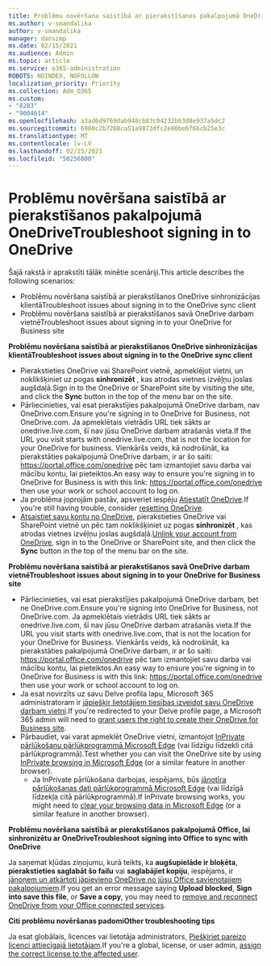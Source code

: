 ```yaml
---
title: Problēmu novēršana saistībā ar pierakstīšanos pakalpojumā OneDrive
ms.author: v-smandalika
author: v-smandalika
manager: dansimp
ms.date: 02/15/2021
ms.audience: Admin
ms.topic: article
ms.service: o365-administration
ROBOTS: NOINDEX, NOFOLLOW
localization_priority: Priority
ms.collection: Adm_O365
ms.custom:
- "8283"
- "9004614"
ms.openlocfilehash: a3ad6d9769dab948cb83c04232bb3d8e937a5dc2
ms.sourcegitcommit: 6900c2b7208ca51a9873dfc2e00be6f66cb25e3c
ms.translationtype: MT
ms.contentlocale: lv-LV
ms.lasthandoff: 02/15/2021
ms.locfileid: "50256800"
---
```

# <a name="troubleshoot-signing-in-to-onedrive"></a><span data-ttu-id="40e6c-102">Problēmu novēršana saistībā ar pierakstīšanos pakalpojumā OneDrive</span><span class="sxs-lookup"><span data-stu-id="40e6c-102">Troubleshoot signing in to OneDrive</span></span>

<span data-ttu-id="40e6c-103">Šajā rakstā ir aprakstīti tālāk minētie scenāriji.</span><span class="sxs-lookup"><span data-stu-id="40e6c-103">This article describes the following scenarios:</span></span>

- <span data-ttu-id="40e6c-104">Problēmu novēršana saistībā ar pierakstīšanos OneDrive sinhronizācijas klientā</span><span class="sxs-lookup"><span data-stu-id="40e6c-104">Troubleshoot issues about signing in to the OneDrive sync client</span></span>
- <span data-ttu-id="40e6c-105">Problēmu novēršana saistībā ar pierakstīšanos savā OneDrive darbam vietnē</span><span class="sxs-lookup"><span data-stu-id="40e6c-105">Troubleshoot issues about signing in to your OneDrive for Business site</span></span>

<span data-ttu-id="40e6c-106">**Problēmu novēršana saistībā ar pierakstīšanos OneDrive sinhronizācijas klientā**</span><span class="sxs-lookup"><span data-stu-id="40e6c-106">**Troubleshoot issues about signing in to the OneDrive sync client**</span></span>

- <span data-ttu-id="40e6c-107">Pierakstieties OneDrive vai SharePoint vietnē, apmeklējot vietni, un noklikšķiniet uz pogas **sinhronizēt** , kas atrodas vietnes izvēļņu joslas augšdaļā.</span><span class="sxs-lookup"><span data-stu-id="40e6c-107">Sign in to the OneDrive or SharePoint site by visiting the site, and click the **Sync** button in the top of the menu bar on the site.</span></span>
- <span data-ttu-id="40e6c-108">Pārliecinieties, vai esat pierakstījies pakalpojumā OneDrive darbam, nav OneDrive.com.</span><span class="sxs-lookup"><span data-stu-id="40e6c-108">Ensure you're signing in to OneDrive for Business, not OneDrive.com.</span></span> <span data-ttu-id="40e6c-109">Ja apmeklētais vietrādis URL tiek sākts ar onedrive.live.com, šī nav jūsu OneDrive darbam atrašanās vieta.</span><span class="sxs-lookup"><span data-stu-id="40e6c-109">If the URL you visit starts with onedrive.live.com, that is not the location for your OneDrive for business.</span></span> <span data-ttu-id="40e6c-110">Vienkāršs veids, kā nodrošināt, ka pierakstāties pakalpojumā OneDrive darbam, ir ar šo saiti: https://portal.office.com/onedrive pēc tam izmantojiet savu darba vai mācību kontu, lai pieteiktos.</span><span class="sxs-lookup"><span data-stu-id="40e6c-110">An easy way to ensure you're signing in to OneDrive for Business is with this link: https://portal.office.com/onedrive then use your work or school account to log on.</span></span>
- <span data-ttu-id="40e6c-111">Ja problēma joprojām pastāv, apsveriet iespēju [Atiestatīt OneDrive](https://support.microsoft.com/office/reset-onedrive-34701e00-bf7b-42db-b960-84905399050c).</span><span class="sxs-lookup"><span data-stu-id="40e6c-111">If you're still having trouble, consider [resetting OneDrive](https://support.microsoft.com/office/reset-onedrive-34701e00-bf7b-42db-b960-84905399050c).</span></span>
- <span data-ttu-id="40e6c-112">[Atsaistiet savu kontu no OneDrive](https://support.microsoft.com/office/how-to-remove-an-account-in-onedrive-72699268-9e64-45bd-b723-9a19f4512fd1), pierakstieties OneDrive vai SharePoint vietnē un pēc tam noklikšķiniet uz pogas **sinhronizēt** , kas atrodas vietnes izvēļņu joslas augšdaļā.</span><span class="sxs-lookup"><span data-stu-id="40e6c-112">[Unlink your account from OneDrive](https://support.microsoft.com/office/how-to-remove-an-account-in-onedrive-72699268-9e64-45bd-b723-9a19f4512fd1), sign in to the OneDrive or SharePoint site, and then click the **Sync** button in the top of the menu bar on the site.</span></span>

<span data-ttu-id="40e6c-113">**Problēmu novēršana saistībā ar pierakstīšanos savā OneDrive darbam vietnē**</span><span class="sxs-lookup"><span data-stu-id="40e6c-113">**Troubleshoot issues about signing in to your OneDrive for Business site**</span></span>

- <span data-ttu-id="40e6c-114">Pārliecinieties, vai esat pierakstījies pakalpojumā OneDrive darbam, bet ne OneDrive.com.</span><span class="sxs-lookup"><span data-stu-id="40e6c-114">Ensure you're signing into OneDrive for Business, not OneDrive.com.</span></span> <span data-ttu-id="40e6c-115">Ja apmeklētais vietrādis URL tiek sākts ar onedrive.live.com, šī nav jūsu OneDrive darbam atrašanās vieta.</span><span class="sxs-lookup"><span data-stu-id="40e6c-115">If the URL you visit starts with onedrive.live.com, that is not the location for your OneDrive for Business.</span></span> <span data-ttu-id="40e6c-116">Vienkāršs veids, kā nodrošināt, ka pierakstāties pakalpojumā OneDrive darbam, ir ar šo saiti: https://portal.office.com/onedrive pēc tam izmantojiet savu darba vai mācību kontu, lai pieteiktos.</span><span class="sxs-lookup"><span data-stu-id="40e6c-116">An easy way to ensure you're signing in to OneDrive for Business is with this link: https://portal.office.com/onedrive then use your work or school account to log on.</span></span>
- <span data-ttu-id="40e6c-117">Ja esat novirzīts uz savu Delve profila lapu, Microsoft 365 administratoram ir [jāpiešķir lietotājiem tiesības izveidot savu OneDrive darbam vietni](https://support.microsoft.com/office/you-re-redirected-to-your-delve-profile-page-after-you-click-onedrive-on-the-microsoft-365-app-launcher-2af26640-9ddf-46c3-8912-6af30efcc7b0).</span><span class="sxs-lookup"><span data-stu-id="40e6c-117">If you're redirected to your Delve profile page, a Microsoft 365 admin will need to [grant users the right to create their OneDrive for Business site](https://support.microsoft.com/office/you-re-redirected-to-your-delve-profile-page-after-you-click-onedrive-on-the-microsoft-365-app-launcher-2af26640-9ddf-46c3-8912-6af30efcc7b0).</span></span>
- <span data-ttu-id="40e6c-118">Pārbaudiet, vai varat apmeklēt OneDrive vietni, izmantojot [InPrivate pārlūkošanu pārlūkprogrammā Microsoft Edge](https://support.microsoft.com/microsoft-edge/browse-inprivate-in-microsoft-edge-e6f47704-340c-7d4f-b00d-d0cf35aa1fcc) (vai līdzīgu līdzekli citā pārlūkprogrammā).</span><span class="sxs-lookup"><span data-stu-id="40e6c-118">Test whether you can visit the OneDrive site by using [InPrivate browsing in Microsoft Edge](https://support.microsoft.com/microsoft-edge/browse-inprivate-in-microsoft-edge-e6f47704-340c-7d4f-b00d-d0cf35aa1fcc) (or a similar feature in another browser).</span></span>
    - <span data-ttu-id="40e6c-119">Ja InPrivate pārlūkošana darbojas, iespējams, būs [jānotīra pārlūkošanas dati pārlūkprogrammā Microsoft Edge](https://support.microsoft.com/microsoft-edge/view-and-delete-browser-history-in-microsoft-edge-00cf7943-a9e1-975a-a33d-ac10ce454ca4) (vai līdzīgā līdzekļa citā pārlūkprogrammā).</span><span class="sxs-lookup"><span data-stu-id="40e6c-119">If InPrivate browsing works, you might need to [clear your browsing data in Microsoft Edge](https://support.microsoft.com/microsoft-edge/view-and-delete-browser-history-in-microsoft-edge-00cf7943-a9e1-975a-a33d-ac10ce454ca4) (or a similar feature in another browser).</span></span>

<span data-ttu-id="40e6c-120">**Problēmu novēršana saistībā ar pierakstīšanos pakalpojumā Office, lai sinhronizētu ar OneDrive**</span><span class="sxs-lookup"><span data-stu-id="40e6c-120">**Troubleshoot signing into Office to sync with OneDrive**</span></span>

<span data-ttu-id="40e6c-121">Ja saņemat kļūdas ziņojumu, kurā teikts, ka **augšupielāde ir bloķēta**, **pierakstieties saglabāt šo failu** vai **saglabājiet kopiju**, iespējams, ir [jānoņem un atkārtoti jāpievieno OneDrive no jūsu Office savienotajiem pakalpojumiem](https://support.microsoft.com/office/how-to-resolve-upload-blocked-sign-into-save-this-file-or-save-a-copy-error-messages-32c7340c-f5fb-4ca0-a829-65d8120f81f8).</span><span class="sxs-lookup"><span data-stu-id="40e6c-121">If you get an error message saying **Upload blocked**, **Sign into save this file**, or **Save a copy**, you may need to [remove and reconnect OneDrive from your Office connected services](https://support.microsoft.com/office/how-to-resolve-upload-blocked-sign-into-save-this-file-or-save-a-copy-error-messages-32c7340c-f5fb-4ca0-a829-65d8120f81f8).</span></span>

<span data-ttu-id="40e6c-122">**Citi problēmu novēršanas padomi**</span><span class="sxs-lookup"><span data-stu-id="40e6c-122">**Other troubleshooting tips**</span></span>

<span data-ttu-id="40e6c-123">Ja esat globālais, licences vai lietotāja administrators, [Piešķiriet pareizo licenci attiecīgajā lietotājam](https://docs.microsoft.com/microsoft-365/admin/manage/assign-licenses-to-users).</span><span class="sxs-lookup"><span data-stu-id="40e6c-123">If you're a global, license, or user admin, [assign the correct license to the affected user](https://docs.microsoft.com/microsoft-365/admin/manage/assign-licenses-to-users).</span></span>

